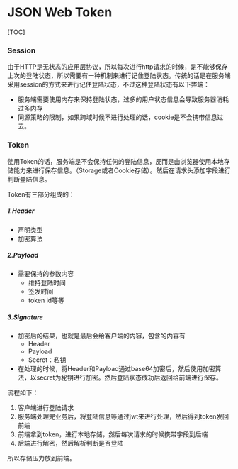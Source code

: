 # JSON Web Token

[TOC]

### Session

由于HTTP是无状态的应用层协议，所以每次进行http请求的时候，是不能够保存上次的登陆状态，所以需要有一种机制来进行记住登陆状态。传统的话是在服务端采用session的方式来进行记住登陆状态，不过这种登陆状态有以下弊端：

- 服务端需要使用内存来保持登陆状态，过多的用户状态信息会导致服务器消耗过多内存
- 同源策略的限制，如果跨域时候不进行处理的话，cookie是不会携带信息过去。

### Token

使用Token的话，服务端是不会保持任何的登陆信息，反而是由浏览器使用本地存储能力来进行保存信息。（Storage或者Cookie存储）。然后在请求头添加字段进行判断登陆信息。

Token有三部分组成的：

##### 1.Header

- 声明类型
- 加密算法

##### 2.Payload

- 需要保持的参数内容
  - 维持登陆时间
  - 签发时间
  - token id等等

##### 3.Signature

- 加密后的结果，也就是最后会给客户端的内容，包含的内容有
  - Header
  - Payload
  - Secret：私钥
- 在处理的时候，将Header和Payload通过base64加密后，然后使用加密算法，以secret为秘钥进行加密。然后登陆状态成功后返回给前端进行保存。



流程如下：

1. 客户端进行登陆请求
2. 服务端处理完业务后，将登陆信息等通过jwt来进行处理，然后得到token发回前端
3. 前端拿到token，进行本地存储，然后每次请求的时候携带字段到后端
4. 后端进行解密，然后解析判断是否登陆

所以存储压力放到前端。